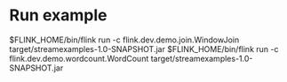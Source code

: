 

# Run  example
$FLINK_HOME/bin/flink run -c flink.dev.demo.join.WindowJoin  target/streamexamples-1.0-SNAPSHOT.jar
$FLINK_HOME/bin/flink run -c flink.dev.demo.wordcount.WordCount  target/streamexamples-1.0-SNAPSHOT.jar 